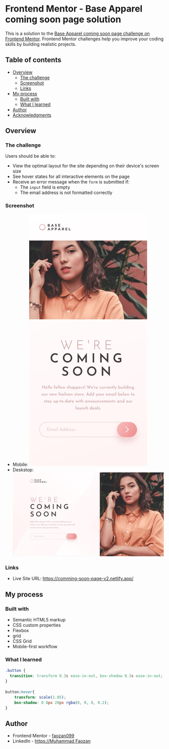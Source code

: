 # Frontend Mentor - Base Apparel coming soon page solution

This is a solution to the [Base Apparel coming soon page challenge on Frontend Mentor](https://www.frontendmentor.io/challenges/base-apparel-coming-soon-page-5d46b47f8db8a7063f9331a0). Frontend Mentor challenges help you improve your coding skills by building realistic projects.

## Table of contents

- [Overview](#overview)
  - [The challenge](#the-challenge)
  - [Screenshot](#screenshot)
  - [Links](#links)
- [My process](#my-process)
  - [Built with](#built-with)
  - [What I learned](#what-i-learned)
- [Author](#author)
- [Acknowledgments](#acknowledgments)

## Overview

### The challenge

Users should be able to:

- View the optimal layout for the site depending on their device's screen size
- See hover states for all interactive elements on the page
- Receive an error message when the `form` is submitted if:
  - The `input` field is empty
  - The email address is not formatted correctly

### Screenshot

- Mobile: ![Mobile](/design/mobile-design.jpg)
- Deskstop: ![Deskstop](/design/desktop-design.jpg)

### Links

- Live Site URL: https://comming-soon-page-v2.netlify.app/

## My process

### Built with

- Semantic HTML5 markup
- CSS custom properties
- Flexbox
- grid
- CSS Grid
- Mobile-first workflow

### What I learned

```css
.button {
  transition: transform 0.3s ease-in-out, box-shadow 0.3s ease-in-out;
}

button:hover{
    transform: scale(1.05);
    box-shadow: 0 8px 20px rgba(0, 0, 0, 0.2);
}
```

## Author

- Frontend Mentor - [faozan099](https://www.frontendmentor.io/profile/faozan099)
- LinkedIn - [https://Muhammad Faozan](www.linkedin.com/in/muhammad-faozan)
